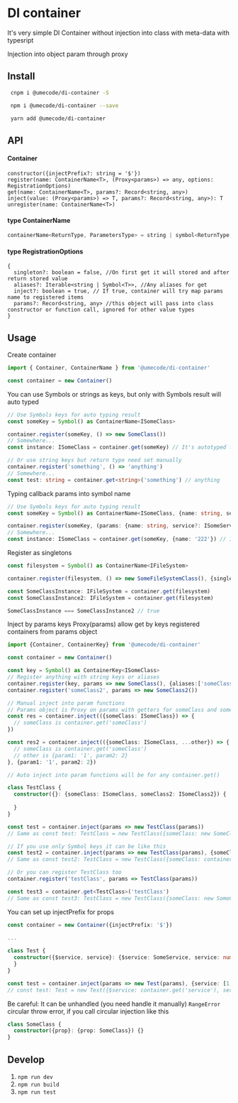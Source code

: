 # DI container

It's very simple DI Container without injection into class with meta-data with typesript

Injection into object param through proxy

## Install

```sh
 cnpm i @umecode/di-container -S
```

```sh
 npm i @umecode/di-container --save
```

```sh
 yarn add @umecode/di-container
```

## API
#### Container
```
constructor({injectPrefix?: string = '$'})
register(name: ContainerName<T>, (Proxy<params>) => any, options: RegistrationOptions)
get(name: ContainerName<T>, params?: Record<string, any>)
inject(value: (Proxy<params>) => T, params?: Record<string, any>): T 
unregister(name: ContainerName<T>)
```
#### type ContainerName
```ts
containerName<ReturnType, ParametersType> = string | symbol<ReturnType, ParametersType>
```
#### type RegistrationOptions
```
{
  singleton?: boolean = false, //On first get it will stored and after return stored value
  aliases?: Iterable<string | Symbol<T>>, //Any aliases for get
  inject?: boolean = true, // If true, container will try map params name to registered items
  params?: Record<string, any> //this object will pass into class constructor or function call, ignored for other value types
}
```

## Usage

Create container
```ts
import { Container, ContainerName } from '@umecode/di-container'

const container = new Container()
```

You can use Symbols or strings as keys, but only with Symbols result will auto typed
```ts
// Use Symbols keys for auto typing result
const someKey = Symbol() as ContainerName<ISomeClass>

container.register(someKey, () => new SomeClass())
// Somewhere...
const instance: ISomeClass = container.get(someKey) // It's autotyped for ISomeClass becouse of Symbol key

// Or use string keys but return type need set manually
container.register('something', () => 'anything')
// Somewhere...
const test: string = container.get<string>('something') // anything
```
Typing callback params into symbol name
```ts
// Use Symbols keys for auto typing result
const someKey = Symbol() as ContainerName<ISomeClass, {name: string, service?: ISomeService}>

container.register(someKey, (params: {name: string, service?: ISomeService}) => new SomeClass(params))
// Somewhere...
const instance: ISomeClass = container.get(someKey, {name: '222'}) // It's autotyped for ISomeClass and for params type too

```

Register as singletons
```ts
const filesystem = Symbol() as ContainerName<IFileSystem>

container.register(filesystem, () => new SomeFileSystemClass(), {singleton: true})

const SomeClassInstance: IFileSystem = container.get(filesystem)
const SomeClassInstance2: IFileSystem = container.get(filesystem)

SomeClassInstance === SomeClassInstance2 // true
```
Inject by params keys
Proxy(params) allow get by keys registered containers from params object

```ts
import {Container, ContainerKey} from '@umecode/di-container'

const container = new Container()

const key = Symbol() as ContainerKey<ISomeClass>
// Register anything with string keys or aliases
container.register(key, params => new SomeClass(), {aliases:['someClass']})
container.register('someClass2', params => new SomeClass2())

// Manual inject into param functions
// Params object is Proxy on params with getters for someClass and someClass2:
const res = container.inject(({someClass: ISomeClass}) => {
  // someClass is container.get('someClass')
})

const res2 = container.inject(({someClass: ISomeClass, ...other}) => {
  // someClass is container.get('someClass')
  // other is {param1: '1', param2: 2}
}, {param1: '1', param2: 2})

// Auto inject into param functions will be for any container.get()

class TestClass {
  constructor({}: {someClass: ISomeClass, someClass2: ISomeClass2}) {
    
  }
}

const test = container.inject(params => new TestClass(params))
// Same as const test: TestClass = new TestClass({someClass: new SomeClass(), someClass2: new SomeClass2()})

// If you use only Symbol keys it can be like this
const test2 = container.inject(params => new TestClass(params), {someClass: key})
// Same as const test2: TestClass = new TestClass({someClass: container.get(key), someClass2: new SomeClass2()})

// Or you can register TestClass too
container.register('testClass', params => TestClass(params))

const test3 = container.get<TestClass>('testClass')
// Same as const test3: TestClass = new TestClass({someClass: new SomeClass(), someClass2: new SomeClass2()})

```
You can set up injectPrefix for props

```ts
const container = new Container({injectPrefix: '$'})
  
...

class Test {
  constructor({$service, service}: {$service: SomeService, service: number[]}) {
  }
}

const test = container.inject(params => new Test(params), {service: [1, 2, 3, 4]})
// const test: Test = new Test({$service: container.get('service'), service: [1, 2, 3, 4]})

```
Be careful: It can be unhandled (you need handle it manually) `RangeError` circular throw error, if you call circular injection like this
```ts
class SomeClass {
  constructor({prop}: {prop: SomeClass}) {}
}

```

## Develop

1. `npm run dev`
1. `npm run build`
1. `npm run test`

